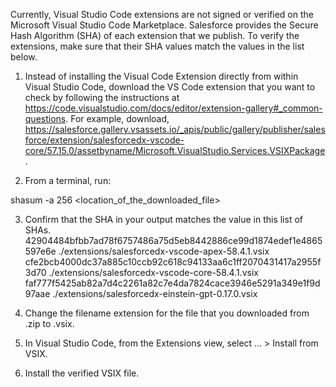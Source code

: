 Currently, Visual Studio Code extensions are not signed or verified on the
Microsoft Visual Studio Code Marketplace. Salesforce provides the Secure Hash
Algorithm (SHA) of each extension that we publish. To verify the extensions,
make sure that their SHA values match the values in the list below.

1. Instead of installing the Visual Code Extension directly from within Visual
   Studio Code, download the VS Code extension that you want to check by
   following the instructions at
   https://code.visualstudio.com/docs/editor/extension-gallery#_common-questions.
   For example, download,
   https://salesforce.gallery.vsassets.io/_apis/public/gallery/publisher/salesforce/extension/salesforcedx-vscode-core/57.15.0/assetbyname/Microsoft.VisualStudio.Services.VSIXPackage.

2. From a terminal, run:

shasum -a 256 <location_of_the_downloaded_file>

3. Confirm that the SHA in your output matches the value in this list of SHAs.
   42904484bfbb7ad78f6757486a75d5eb8442886ce99d1874edef1e4865597e6e ./extensions/salesforcedx-vscode-apex-58.4.1.vsix
   cfe2bcb4000dc37a885c10ccb92c618c94133aa6c1ff2070431417a2955f3d70 ./extensions/salesforcedx-vscode-core-58.4.1.vsix
   faf777f5425ab82a7d4c2261a82c7e4da7824cace3946e5291a349e1f9d97aae ./extensions/salesforcedx-einstein-gpt-0.17.0.vsix
4. Change the filename extension for the file that you downloaded from .zip to
   .vsix.

5. In Visual Studio Code, from the Extensions view, select ... > Install from
   VSIX.

6. Install the verified VSIX file.
